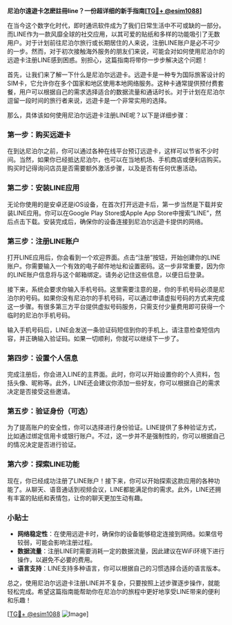 **尼泊尔遠遊卡怎麽註冊line？一份超详细的新手指南[[TG💪+ @esim1088](https://t.me/s/esim1088)]**

在当今这个数字化时代，即时通讯软件成为了我们日常生活中不可或缺的一部分。而LINE作为一款风靡全球的社交应用，以其可爱的贴纸和多样的功能吸引了无数用户。对于计划前往尼泊尔旅行或长期居住的人来说，注册LINE账户是必不可少的一步。然而，对于初次接触海外服务的朋友们来说，可能会对如何使用尼泊尔的远遊卡注册LINE感到困惑。别担心，这篇指南将带你一步步解决这个问题！

首先，让我们来了解一下什么是尼泊尔远遊卡。远遊卡是一种专为国际旅客设计的SIM卡，它允许你在多个国家和地区使用本地网络服务。这种卡通常提供预付费套餐，用户可以根据自己的需求选择适合的数据流量和通话时长。对于计划在尼泊尔逗留一段时间的旅行者来说，远遊卡是一个非常实用的选择。

那么，具体该如何使用尼泊尔远遊卡注册LINE呢？以下是详细步骤：

### 第一步：购买远遊卡

在到达尼泊尔之前，你可以通过各种在线平台预订远遊卡，这样可以节省不少时间。当然，如果你已经抵达尼泊尔，也可以在当地机场、手机商店或便利店购买。购买时记得询问店员是否需要额外激活步骤，以及是否有任何优惠活动。

### 第二步：安装LINE应用

无论你使用的是安卓还是iOS设备，在首次打开远遊卡后，第一步当然是下载并安装LINE应用。你可以在Google Play Store或Apple App Store中搜索“LINE”，然后点击下载。安装完成后，确保你的设备连接到尼泊尔远遊卡提供的网络。

### 第三步：注册LINE账户

打开LINE应用后，你会看到一个欢迎界面。点击“注册”按钮，开始创建你的LINE账户。你需要输入一个有效的电子邮件地址和设置密码。这一步非常重要，因为你的LINE账户信息将与这个邮箱绑定。请务必记住这些信息，以便日后登录。

接下来，系统会要求你输入手机号码。这里需要注意的是，你的手机号码必须是尼泊尔的号码。如果你没有尼泊尔的手机号码，可以通过申请虚拟号码的方式来完成这一步骤。有很多第三方平台提供虚拟号码服务，只需支付少量费用即可获得一个临时的尼泊尔手机号码。

输入手机号码后，LINE会发送一条验证码短信到你的手机上。请注意检查短信内容，并正确输入验证码。如果一切顺利，你就可以继续下一步了。

### 第四步：设置个人信息

完成注册后，你会进入LINE的主界面。此时，你可以开始设置你的个人资料，包括头像、昵称等。此外，LINE还会建议你添加一些好友，你可以根据自己的需求决定是否接受这些邀请。

### 第五步：验证身份（可选）

为了提高账户的安全性，你可以选择进行身份验证。LINE提供了多种验证方式，比如通过绑定信用卡或银行账户。不过，这一步并不是强制性的，你可以根据自己的情况决定是否进行验证。

### 第六步：探索LINE功能

现在，你已经成功注册了LINE账户！接下来，你可以开始探索这款应用的各种功能了。从聊天、语音通话到视频会议，LINE都能满足你的需求。此外，LINE还拥有丰富的贴纸和表情包，让你的聊天更加生动有趣。

### 小贴士

- **网络稳定性**：在使用远遊卡时，确保你的设备能够稳定连接到网络。如果信号较弱，可能会影响注册过程。
- **数据流量**：注册LINE时需要消耗一定的数据流量，因此建议在WiFi环境下进行操作，以避免不必要的费用。
- **语言支持**：LINE支持多种语言，你可以根据自己的习惯选择合适的语言版本。

总之，使用尼泊尔远遊卡注册LINE并不复杂，只要按照上述步骤逐步操作，就能轻松完成。希望这篇指南能帮助你在尼泊尔的旅程中更好地享受LINE带来的便利和乐趣！

[[TG💪+ @esim1088](https://t.me/s/esim1088) ![Image](https://i.postimg.cc/4NQfJmqS/Snipaste-2025-05-13-00-14-12.png)]